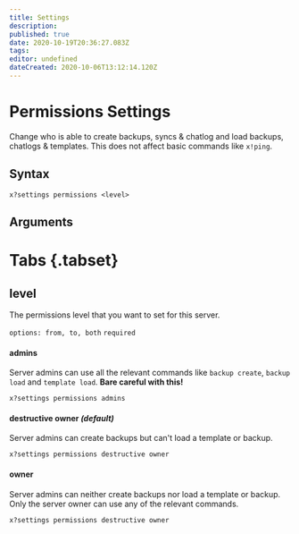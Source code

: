 ```yaml
---
title: Settings
description: 
published: true
date: 2020-10-19T20:36:27.083Z
tags: 
editor: undefined
dateCreated: 2020-10-06T13:12:14.120Z
---
```


# Permissions Settings
Change who is able to create backups, syncs & chatlog and load backups, chatlogs & templates. This does not affect basic commands like `x!ping`.

## Syntax

`x?settings permissions <level>`

## Arguments

# Tabs {.tabset}
## level

The permissions level that you want to set for this server.

`options: from, to, both` `required`

#### admins

Server admins can use all the relevant commands like `backup create`, `backup load` and `template load`.
**Bare careful with this!**

`x?settings permissions admins`

#### destructive owner *(default)*

Server admins can create backups but can't load a template or backup.

`x?settings permissions destructive owner`

#### owner

Server admins can neither create backups nor load a template or backup. Only the server owner can use any of the relevant commands.

`x?settings permissions destructive owner`

#### 

<br />